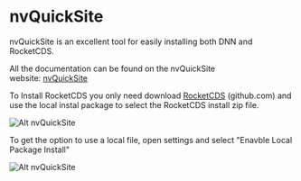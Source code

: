 # nvQuickSite

nvQuickSite is an excellent tool for easily installing both DNN and RocketCDS.

All the documentation can be found on the nvQuickSite website: [nvQuickSite](https://www.nvquicksite.com/)

To Install RocketCDS you only need download [RocketCDS](https://github.com/Rocket-CDS/RocketCDS/releases) (github.com) and use the local instal package to select the RocketCDS install zip file.

![Alt nvQuickSite](https://rocket-cds.github.io/RocketCDS/docs/getting-started/nvQuickSite1.png "a nvQuickSite")


To get the option to use a local file, open settings and select "Enavble Local Package Install"

![Alt nvQuickSite](https://rocket-cds.github.io/RocketCDS/docs/getting-started/nvQuickSite2.png "a nvQuickSite")


